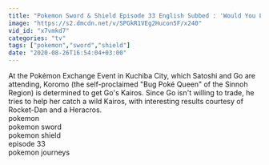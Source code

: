 ```yaml
---
title: "Pokemon Sword & Shield Episode 33 English Subbed : 'Would You Like To Do a Pok\u00e9mon Trade?'"
image: "https://s2.dmcdn.net/v/SPGkR1VEg2Hucon5F/x240"
vid_id: "x7vmkd7"
categories: "tv"
tags: ["pokemon","sword","shield"]
date: "2020-08-26T16:54:04+03:00"
---
```

At the Pokémon Exchange Event in Kuchiba City, which Satoshi and Go are attending, Koromo (the self-proclaimed &quot;Bug Poké Queen&quot; of the Sinnoh Region) is determined to get Go's Kairos. Since Go isn't willing to trade, he tries to help her catch a wild Kairos, with interesting results courtesy of Rocket-Dan and a Heracros.  <br>pokemon   <br>pokemon sword  <br>pokemon shield  <br>episode 33  <br>pokemon journeys
